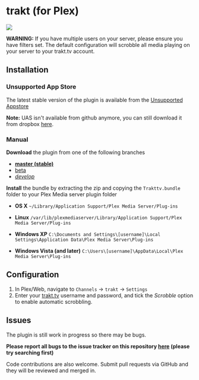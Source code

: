 # trakt (for Plex)

[![](https://badge.waffle.io/trakt/Plex-Trakt-Scrobbler.png?label=Ready)](http://waffle.io/trakt/Plex-Trakt-Scrobbler)

**WARNING:** If you have multiple users on your server, please ensure you have filters set. The default configuration will scrobble all media playing on your server to your trakt.tv account.

## Installation

### Unsupported App Store  

The latest stable version of the plugin is available from the [Unsupported Appstore](https://forums.plex.tv/index.php/topic/151068-)

**Note:** UAS isn't available from github anymore, you can still download it from dropbox [here](http://bit.ly/ihqmEu).

### Manual

**Download** the plugin from one of the following branches

 * **[master (stable)](https://github.com/trakt/Plex-Trakt-Scrobbler/archive/master.zip)**
 * [beta](https://github.com/trakt/Plex-Trakt-Scrobbler/archive/beta.zip)
 * *[develop](https://github.com/trakt/Plex-Trakt-Scrobbler/archive/develop.zip)*

**Install** the bundle by extracting the zip and copying the `Trakttv.bundle` folder to your Plex Media server plugin folder

 * **OS X** `~/Library/Application Support/Plex Media Server/Plug-ins`

 * **Linux** `/var/lib/plexmediaserver/Library/Application Support/Plex Media Server/Plug-ins`

 * **Windows XP** `C:\Documents and Settings\[username]\Local Settings\Application Data\Plex Media Server\Plug-ins`

 * **Windows Vista (and later)** `C:\Users\[username]\AppData\Local\Plex Media Server\Plug-ins`

## Configuration

1. In Plex/Web, navigate to `Channels` -> `trakt` -> `Settings`
2. Enter your [trakt.tv](http://trakt.tv) username and password, and tick the *Scrobble* option to enable automatic scrobbling.

## Issues

The plugin is still work in progress so there may be bugs.

**Please report all bugs to the issue tracker on this repository [here](https://github.com/trakt/Plex-Trakt-Scrobbler/issues) (please try searching first)** 

Code contributions are also welcome. Submit pull requests via GitHub and they will be reviewed and merged in.
